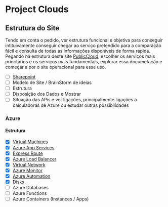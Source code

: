 # Project Clouds

## Estrutura do Site

Tendo em conta o pedido, ver estrutura funcional e objetiva para conseguir intituivamente conseguir chegar ao serviço pretendido para a comparação fácil e consulta de todas as informações disponíveis de forma rápida.
Pegando na estrutura deste site [PublicCloud](https://comparecloud.in/), escolher os serviços mais prioritários e os serviços mais fundamentais, explorar essa documetação e começar a por o site operacional para esse uso.

- [ ] [Sharepoint](https://www.microsoft.com/pt-pt/microsoft-365/sharepoint/collaboration)
- [ ] Modelo de Site / BrainStorm de ideias
- [ ] Estrutura
- [ ] Disposição dos Dados e Mostrar
- [ ] Situação das APis e ver ligações, principalmente ligações a calculadoras de Azure ou estudar outras possibilidades

### Azure

#### Estrutura

- [X] [Virtual Machines](VirtualMachines/VirtualMachines.md)
- [X] [Azure App Services](WebApps/WebApps.md)
- [X] [Express Route](ExpressRoute/ExpressRoute.md)
- [X] [Azure Load Balancer](LoadBalancer/LoadBalancer.md)
- [X] [Virtual Network](VirtualNets/VNet.md)
- [X] [Azure Monitor](AzureMonitor/AzureMonitor.md)
- [X] [Azure Automation](Automation/Automation.md)
- [X] [Disks](Disks/Disks.md)
- [ ] Azure Databases
- [ ] Azure Functions
- [ ] Azure Containers (Instances / Apps)
